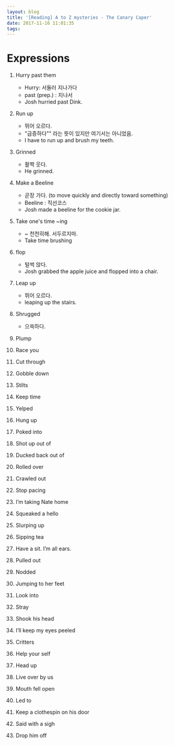 ```yaml
---
layout: blog
title: '[Reading] A to Z mysteries - The Canary Caper'
date: 2017-11-16 11:01:35
tags:
---
```


# Expressions

1. Hurry past them
	- Hurry: 서둘러 지나가다
	- past (prep.) : 지나서
	- Josh hurried past Dink.
1. Run up
	- 뛰어 오르다.
	- "급증하다"" 라는 뜻이 있지만 여기서는 아니었음.
	- I have to run up and brush my teeth.
1. Grinned
	- 활짝 웃다.
	- He grinned.
1. Make a Beeline
	- 곧장 가다. (to move quickly and directly toward something)
	- Beeline : 직선코스
	- Josh made a beeline for the cookie jar.
1. Take one's time ~ing
	- ~ 천천히해. 서두르지마.
	- Take time brushing
1. flop
	- 털썩 앉다.
	- Josh grabbed the apple juice and flopped into a chair.
1. Leap up
	- 뛰어 오르다.
	- leaping up the stairs.
1. Shrugged
	- 으쓱하다.
	
1. Plump
1. Race you
1. Cut through
1. Gobble down
1. Stilts
1. Keep time 
1. Yelped
1. Hung up
1. Poked into
1. Shot up out of
1. Ducked back out of
1. Rolled over
1. Crawled out
1. Stop pacing
1. I’m taking Nate home
1. Squeaked a hello
1. Slurping up
1. Sipping tea
1. Have a sit. I’m all ears.
1. Pulled out
1. Nodded
1. Jumping to her feet
1. Look into
1. Stray
1. Shook his head
1. I’ll keep my eyes peeled
1. Critters
1. Help your self
1. Head up
1. Live over by us
1. Mouth fell open
1. Led to
1. Keep a clothespin on his door
1. Said with a sigh
1. Drop him off